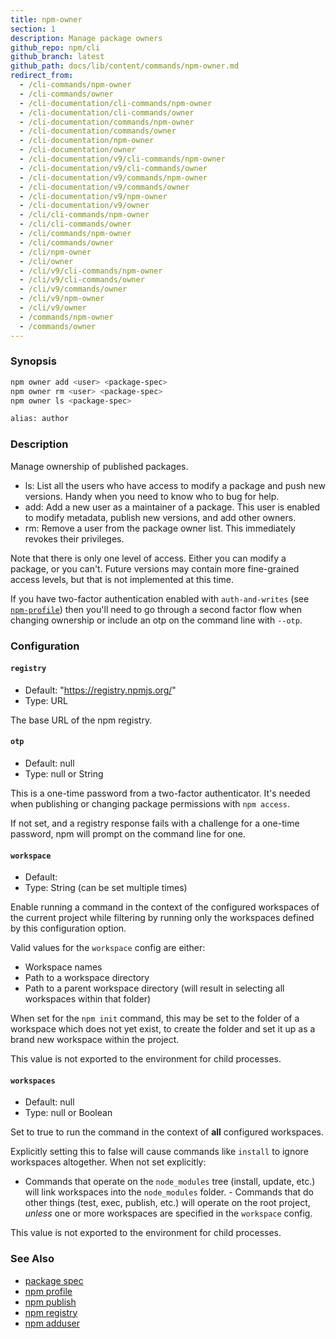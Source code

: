 ```yaml
---
title: npm-owner
section: 1
description: Manage package owners
github_repo: npm/cli
github_branch: latest
github_path: docs/lib/content/commands/npm-owner.md
redirect_from:
  - /cli-commands/npm-owner
  - /cli-commands/owner
  - /cli-documentation/cli-commands/npm-owner
  - /cli-documentation/cli-commands/owner
  - /cli-documentation/commands/npm-owner
  - /cli-documentation/commands/owner
  - /cli-documentation/npm-owner
  - /cli-documentation/owner
  - /cli-documentation/v9/cli-commands/npm-owner
  - /cli-documentation/v9/cli-commands/owner
  - /cli-documentation/v9/commands/npm-owner
  - /cli-documentation/v9/commands/owner
  - /cli-documentation/v9/npm-owner
  - /cli-documentation/v9/owner
  - /cli/cli-commands/npm-owner
  - /cli/cli-commands/owner
  - /cli/commands/npm-owner
  - /cli/commands/owner
  - /cli/npm-owner
  - /cli/owner
  - /cli/v9/cli-commands/npm-owner
  - /cli/v9/cli-commands/owner
  - /cli/v9/commands/owner
  - /cli/v9/npm-owner
  - /cli/v9/owner
  - /commands/npm-owner
  - /commands/owner
---
```


### Synopsis

```bash
npm owner add <user> <package-spec>
npm owner rm <user> <package-spec>
npm owner ls <package-spec>

alias: author
```

### Description

Manage ownership of published packages.

* ls: List all the users who have access to modify a package and push new
  versions.  Handy when you need to know who to bug for help.
* add: Add a new user as a maintainer of a package.  This user is enabled
  to modify metadata, publish new versions, and add other owners.
* rm: Remove a user from the package owner list.  This immediately revokes
  their privileges.

Note that there is only one level of access.  Either you can modify a package,
or you can't.  Future versions may contain more fine-grained access levels, but
that is not implemented at this time.

If you have two-factor authentication enabled with `auth-and-writes` (see
[`npm-profile`](/cli/v9/commands/npm-profile)) then you'll need to go through a second factor
flow when changing ownership or include an otp on the command line with `--otp`.

### Configuration

#### `registry`

* Default: "https://registry.npmjs.org/"
* Type: URL

The base URL of the npm registry.



#### `otp`

* Default: null
* Type: null or String

This is a one-time password from a two-factor authenticator. It's needed
when publishing or changing package permissions with `npm access`.

If not set, and a registry response fails with a challenge for a one-time
password, npm will prompt on the command line for one.



#### `workspace`

* Default:
* Type: String (can be set multiple times)

Enable running a command in the context of the configured workspaces of the
current project while filtering by running only the workspaces defined by
this configuration option.

Valid values for the `workspace` config are either:

* Workspace names
* Path to a workspace directory
* Path to a parent workspace directory (will result in selecting all
  workspaces within that folder)

When set for the `npm init` command, this may be set to the folder of a
workspace which does not yet exist, to create the folder and set it up as a
brand new workspace within the project.

This value is not exported to the environment for child processes.

#### `workspaces`

* Default: null
* Type: null or Boolean

Set to true to run the command in the context of **all** configured
workspaces.

Explicitly setting this to false will cause commands like `install` to
ignore workspaces altogether. When not set explicitly:

- Commands that operate on the `node_modules` tree (install, update, etc.)
will link workspaces into the `node_modules` folder. - Commands that do
other things (test, exec, publish, etc.) will operate on the root project,
_unless_ one or more workspaces are specified in the `workspace` config.

This value is not exported to the environment for child processes.

### See Also

* [package spec](/cli/v9/using-npm/package-spec)
* [npm profile](/cli/v9/commands/npm-profile)
* [npm publish](/cli/v9/commands/npm-publish)
* [npm registry](/cli/v9/using-npm/registry)
* [npm adduser](/cli/v9/commands/npm-adduser)

